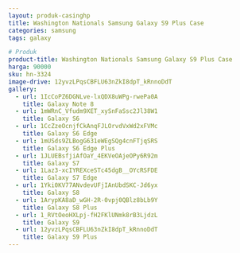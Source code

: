 ```yaml
---
layout: produk-casinghp
title: Washington Nationals Samsung Galaxy S9 Plus Case
categories: samsung
tags: galaxy

# Produk
product-title: Washington Nationals Samsung Galaxy S9 Plus Case
harga: 90000
sku: hn-3324
image-drive: 12yvzLPqsCBFLU63nZkI8dpT_kRnnoDdT
gallery:
  - url: 1IcCoPZ6DGNLve-lxQDX8uWPg-rwePa0A
    title: Galaxy Note 8
  - url: 1mWRnC_Vfudm9XET_xySnFaSsc2Jl38W1
    title: Galaxy S6
  - url: 1CcZzeOcnjfCkAnqFJLOrvdVxWd2xFVMc
    title: Galaxy S6 Edge
  - url: 1mUSds9ZLBogG631eWEgSQg4cnFTjqSRS
    title: Galaxy S6 Edge Plus
  - url: 1JLUEBsfjiAfOaY_4EKVeOAjeOPy6R92m
    title: Galaxy S7
  - url: 1Laz3-xcIYREXceSTc45dgB__OYcRSFDE
    title: Galaxy S7 Edge
  - url: 1Yki0KV77ANvdevUFjIAnUbdSKC-Jd6yx
    title: Galaxy S8
  - url: 1ArypKA8aD_wGH-2R-0vpj0QBlz8bLb9Y
    title: Galaxy S8 Plus
  - url: 1_RVtOeoHXLpj-fH2FKlUNmk8rB3LjdzL
    title: Galaxy S9
  - url: 12yvzLPqsCBFLU63nZkI8dpT_kRnnoDdT
    title: Galaxy S9 Plus
---
```

